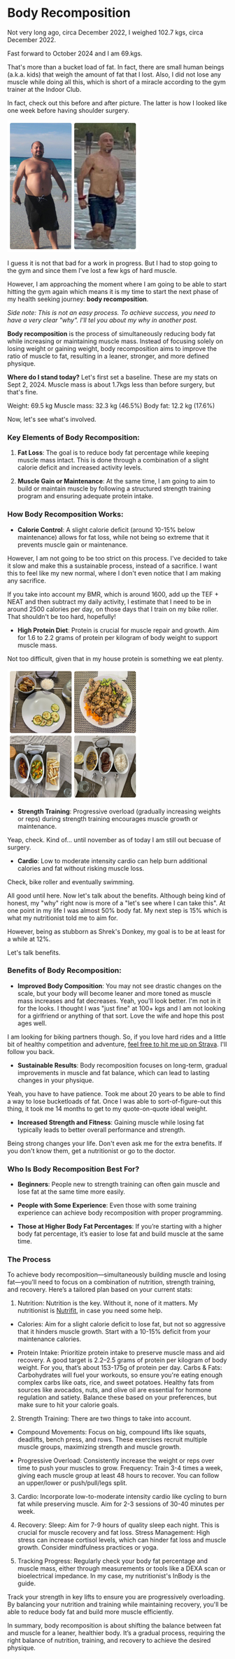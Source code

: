 # Body Recomposition

Not very long ago, circa December 2022, I weighed 102.7 kgs, circa December 2022. 

Fast forward to October 2024 and I am 69.kgs. 

That's more than a bucket load of fat. In fact, there are small human beings (a.k.a. kids) that weigh the amount of fat that I lost. Also, I did not lose any muscle while doing all this, which is short of a miracle according to the gym trainer at the Indoor Club.

In fact, check out this before and after picture. The latter is how I looked like one week before having shoulder surgery.

<img src="../pixs/at-beach.jpeg" width="300" alt="starting point after fat loss">

I guess it is not that bad for a work in progress. But I had to stop going to the gym and since them I've lost a few kgs of hard muscle.

However, I am approaching the moment where I am going to be able to start hitting the gym again which means it is my time to start the next phase of my health seeking journey: **body recomposition**. 

_Side note: This is not an easy process. To achieve success, you need to have a very clear "why". I'll tel you about my why in another post._


**Body recomposition** is the process of simultaneously reducing body fat while increasing or maintaining muscle mass. Instead of focusing solely on losing weight or gaining weight, body recomposition aims to improve the ratio of muscle to fat, resulting in a leaner, stronger, and more defined physique.

**Where do I stand today?** 
Let's first set a baseline. These are my stats on Sept 2, 2024. Muscle mass is about 1.7kgs less than before surgery, but that's fine. 

Weight: 69.5 kg
Muscle mass: 32.3 kg (46.5%)
Body fat: 12.2 kg (17.6%)

Now, let's see what's involved.

### Key Elements of Body Recomposition:

1. **Fat Loss**: The goal is to reduce body fat percentage while keeping muscle mass intact. This is done through a combination of a slight calorie deficit and increased activity levels.
   
2. **Muscle Gain or Maintenance**: At the same time, I am going to aim to build or maintain muscle by following a structured strength training program and ensuring adequate protein intake.

### How Body Recomposition Works:
- **Calorie Control**: A slight calorie deficit (around 10-15% below maintenance) allows for fat loss, while not being so extreme that it prevents muscle gain or maintenance.

However, I am not going to be too strict on this process. I've decided to take it slow and make this a sustainable process, instead of a sacrifice. I want this to feel like my new normal, where I don't even notice that I am making any sacrifice.

If you take into account my BMR, which is around 1600, add up the TEF + NEAT and then subtract my daily activity, I estimate that I need to be in around 2500 calories per day, on those days that I train on my bike roller. That shouldn't be too hard, hopefully!
  
- **High Protein Diet**: Protein is crucial for muscle repair and growth. Aim for 1.6 to 2.2 grams of protein per kilogram of body weight to support muscle mass.

Not too difficult, given that in my house protein is something we eat plenty.

<img src="../pixs/comida.JPG" width="300" alt="balanced food">

- **Strength Training**: Progressive overload (gradually increasing weights or reps) during strength training encourages muscle growth or maintenance.

Yeap, check. Kind of... until november as of today I am still out becuase of surgery.

- **Cardio**: Low to moderate intensity cardio can help burn additional calories and fat without risking muscle loss.

Check, bike roller and eventually swimming. 

All good until here. Now let's talk about the benefits. Although being kind of honest, my "why" right now is more of a "let's see where I can take this".  At one point in my life I was almost 50% body fat. My next step is 15% which is what my nutritionist told me to aim for.

However, being as stubborn as Shrek's Donkey, my goal is to be at least for a while at 12%.

Let's talk benefits.

### Benefits of Body Recomposition:
- **Improved Body Composition**: You may not see drastic changes on the scale, but your body will become leaner and more toned as muscle mass increases and fat decreases. Yeah, you'll look better. I'm not in it for the looks. I thought I was "just fine" at 100+ kgs and I am not looking for a girlfriend or anything of that sort. Love the wife and hope this post ages well.

I am looking for biking partners though. So, if you love hard rides and a little bit of healthy competition and adventure, [feel free to hit me up on Strava](https://www.strava.com/athletes/29440130). I'll follow you back.
  
- **Sustainable Results**: Body recomposition focuses on long-term, gradual improvements in muscle and fat balance, which can lead to lasting changes in your physique.

Yeah, you have to have patience. Took me about 20 years to be able to find a way to lose bucketloads of fat. Once I was able to sort-of-figure-out this thing, it took me 14 months to get to my quote-on-quote ideal weight. 

- **Increased Strength and Fitness**: Gaining muscle while losing fat typically leads to better overall performance and strength.

Being strong changes your life. Don't even ask me for the extra benefits. If you don't know them, get a nutritionist or go to the doctor.


### Who Is Body Recomposition Best For?
- **Beginners**: People new to strength training can often gain muscle and lose fat at the same time more easily.
  
- **People with Some Experience**: Even those with some training experience can achieve body recomposition with proper programming.

- **Those at Higher Body Fat Percentages**: If you’re starting with a higher body fat percentage, it’s easier to lose fat and build muscle at the same time.

### The Process
To achieve body recomposition—simultaneously building muscle and losing fat—you'll need to focus on a combination of nutrition, strength training, and recovery. Here’s a tailored plan based on your current stats:

1. Nutrition:
Nutrition is the key. Without it, none of it matters. My nutritionist is [Nutrifit](https://www.nutrifitcr.com/), in case you need some help. 

- Calories: Aim for a slight calorie deficit to lose fat, but not so aggressive that it hinders muscle growth. Start with a 10-15% deficit from your maintenance calories.

- Protein Intake: Prioritize protein intake to preserve muscle mass and aid recovery. A good target is 2.2–2.5 grams of protein per kilogram of body weight. For you, that’s about 153-175g of protein per day.
Carbs & Fats: Carbohydrates will fuel your workouts, so ensure you're eating enough complex carbs like oats, rice, and sweet potatoes. Healthy fats from sources like avocados, nuts, and olive oil are essential for hormone regulation and satiety. Balance these based on your preferences, but make sure to hit your calorie goals.

2. Strength Training:
There are two things to take into account.

- Compound Movements: Focus on big, compound lifts like squats, deadlifts, bench press, and rows. These exercises recruit multiple muscle groups, maximizing strength and muscle growth.

- Progressive Overload: Consistently increase the weight or reps over time to push your muscles to grow.
Frequency: Train 3-4 times a week, giving each muscle group at least 48 hours to recover. You can follow an upper/lower or push/pull/legs split.

3. Cardio:
Incorporate low-to-moderate intensity cardio like cycling to burn fat while preserving muscle. Aim for 2-3 sessions of 30-40 minutes per week.

4. Recovery:
Sleep: Aim for 7-9 hours of quality sleep each night. This is crucial for muscle recovery and fat loss.
Stress Management: High stress can increase cortisol levels, which can hinder fat loss and muscle growth. Consider mindfulness practices or yoga.

5. Tracking Progress:
Regularly check your body fat percentage and muscle mass, either through measurements or tools like a DEXA scan or bioelectrical impedance. In my case, my nutritionist's InBody is the guide.

Track your strength in key lifts to ensure you are progressively overloading. By balancing your nutrition and training while maintaining recovery, you'll be able to reduce body fat and build more muscle efficiently.

In summary, body recomposition is about shifting the balance between fat and muscle for a leaner, healthier body. It’s a gradual process, requiring the right balance of nutrition, training, and recovery to achieve the desired physique.


